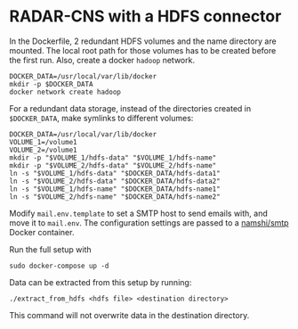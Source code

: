 # RADAR-CNS with a HDFS connector

In the Dockerfile, 2 redundant HDFS volumes and the name directory are mounted. The local root path for those volumes has to be created before the first run. Also, create a docker `hadoop` network.

```shell
DOCKER_DATA=/usr/local/var/lib/docker
mkdir -p $DOCKER_DATA
docker network create hadoop
``` 

For a redundant data storage, instead of the directories created in `$DOCKER_DATA`, make symlinks to different volumes:

```shell
DOCKER_DATA=/usr/local/var/lib/docker
VOLUME_1=/volume1
VOLUME_2=/volume1
mkdir -p "$VOLUME_1/hdfs-data" "$VOLUME_1/hdfs-name"
mkdir -p "$VOLUME_2/hdfs-data" "$VOLUME_2/hdfs-name"
ln -s "$VOLUME_1/hdfs-data" "$DOCKER_DATA/hdfs-data1"
ln -s "$VOLUME_2/hdfs-data" "$DOCKER_DATA/hdfs-data2"
ln -s "$VOLUME_1/hdfs-name" "$DOCKER_DATA/hdfs-name1"
ln -s "$VOLUME_2/hdfs-name" "$DOCKER_DATA/hdfs-name2"
```

Modify `mail.env.template` to set a SMTP host to send emails with, and move it to `mail.env`. The configuration settings are passed to a [namshi/smtp](https://hub.docker.com/r/namshi/smtp/) Docker container.

Run the full setup with
```shell
sudo docker-compose up -d
```

Data can be extracted from this setup by running:

```shell
./extract_from_hdfs <hdfs file> <destination directory>
```
This command will not overwrite data in the destination directory.
